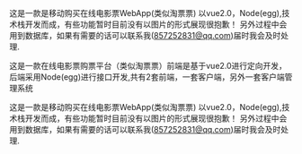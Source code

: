 ﻿这是一款是移动购买在线电影票WebApp(类似淘票票) 以vue2.0，Node(egg),技术栈开发而成，有些功能暂时目前没有以图片的形式展现很抱歉！ 另外过程中会用到数据库，如果有需要的话可以联系我(857252831@qq.com)届时我会及时处理.

这是一款在线电影票购票平台（类似淘票票）前端是基于vue2.0进行定向开发，后端采用Node(egg)进行接口开发,共有2套前端，一套客户端，另外一套客户端管理系统

这是一款是移动购买在线电影票WebApp(类似淘票票) 以vue2.0，Node(egg),技术栈开发而成，有些功能暂时目前没有以图片的形式展现很抱歉！ 另外过程中会用到数据库，如果有需要的话可以联系我(857252831@qq.com)届时我会及时处理.